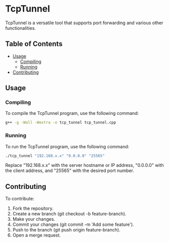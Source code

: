 # TcpTunnel

TcpTunnel is a versatile tool that supports port forwarding and various other functionalities.

## Table of Contents

- [Usage](#usage)
  - [Compiling](#compiling)
  - [Running](#running)
- [Contributing](#contributing)

## Usage

### Compiling

To compile the TcpTunnel program, use the following command:

```bash
g++ -g -Wall -Wextra -o tcp_tunnel tcp_tunnel.cpp
```

### Running

To run the TcpTunnel program, use the following command:

```bash
./tcp_tunnel "192.168.x.x" "0.0.0.0" "25565"
```

Replace "192.168.x.x" with the server hostname or IP address, "0.0.0.0" with the client address, and "25565" with the desired port number.

## Contributing

To contribute:

1. Fork the repository.
2. Create a new branch (git checkout -b feature-branch).
3. Make your changes.
4. Commit your changes (git commit -m 'Add some feature').
5. Push to the branch (git push origin feature-branch).
6. Open a merge request.
